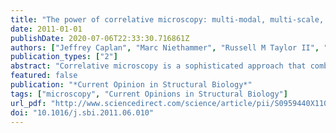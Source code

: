 ```yaml
---
title: "The power of correlative microscopy: multi-modal, multi-scale, multi-dimensional"
date: 2011-01-01
publishDate: 2020-07-06T22:33:30.716861Z
authors: ["Jeffrey Caplan", "Marc Niethammer", "Russell M Taylor II", "Kirk J Czymmek"]
publication_types: ["2"]
abstract: "Correlative microscopy is a sophisticated approach that combines the capabilities of typically separate, but powerful microscopy platforms: often including, but not limited, to conventional light, confocal and super-resolution microscopy, atomic force microscopy, transmission and scanning electron microscopy, magnetic resonance imaging and micro/nano CT (computed tomography). When targeting rare or specific events within large populations or tissues, correlative microscopy is increasingly being recognized as the method of choice. Furthermore, this multi-modal assimilation of technologies provides complementary and often unique information, such as internal and external spatial, structural, biochemical and biophysical details from the <i>same</i> targeted sample. The development of a continuous stream of cutting-edge applications, probes, preparation methodologies, hardware and software developments will enable realization of the full potential of correlative microscopy."
featured: false
publication: "*Current Opinion in Structural Biology*"
tags: ["microscopy", "Current Opinions in Structural Biology"]
url_pdf: "http://www.sciencedirect.com/science/article/pii/S0959440X11001035"
doi: "10.1016/j.sbi.2011.06.010"
---
```


